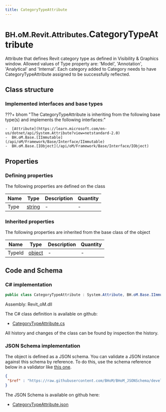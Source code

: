 ```yaml
---
title: CategoryTypeAttribute
---
```


# <small>BH.oM.Revit.Attributes.</small>**CategoryTypeAttribute**

Attribute that defines Revit category type as defined in Visibility &amp; Graphics window.
Allowed values of Type property are: 'Model', 'Annotation', 'Analytical' and 'Internal'.
Each category added to Category needs to have CategoryTypeAttribute assigned to be successfully reflected.

## Class structure

### Implemented interfaces and base types

???+ bhom "The CategoryTypeAttribute is inheriting from the following base type(s) and implements the following interfaces:"

    -  [Attribute](https://learn.microsoft.com/en-us/dotnet/api/System.Attribute?view=netstandard-2.0)
    -  BH.oM.Base.[IImmutable](/api/oM/Framework/Base/Interface/IImmutable)
    -  BH.oM.Base.[IObject](/api/oM/Framework/Base/Interface/IObject)


## Properties



### Defining properties

The following properties are defined on the class

| Name             | Type             | Description      | Quantity         |
|------------------|------------------|------------------|------------------|
| Type | [string](https://learn.microsoft.com/en-us/dotnet/api/System.String?view=netstandard-2.0) | - | - |


### Inherited properties
The following properties are inherited from the base class of the object

| Name             | Type             | Description      | Quantity         |
|------------------|------------------|------------------|------------------|
| TypeId | [object](https://learn.microsoft.com/en-us/dotnet/api/System.Object?view=netstandard-2.0) | - | - |


## Code and Schema

### C# implementation

``` C# title="C#"
public class CategoryTypeAttribute : System.Attribute, BH.oM.Base.IImmutable, BH.oM.Base.IObject
```

Assembly: Revit_oM.dll

The C# class definition is available on github:

- [CategoryTypeAttribute.cs](https://github.com/BHoM/Revit_Toolkit/blob/develop/Revit_oM/Attributes\CategoryTypeAttribute.cs)

All history and changes of the class can be found by inspection the history.
### JSON Schema implementation

The object is defined as a JSON schema. You can validate a JSON instance against this schema by reference. To do this, use the schema reference below in a validator like [this one](https://www.jsonschemavalidator.net/).

``` json title="JSON Schema"
{
 "$ref" : "https://raw.githubusercontent.com/BHoM/BHoM_JSONSchema/develop/Revit_oM/Attributes/CategoryTypeAttribute.json"
}
```

The JSON Schema is available on github here:

- [CategoryTypeAttribute.json](https://github.com/BHoM/BHoM_JSONSchema/blob/develop/Revit_oM/Attributes/CategoryTypeAttribute.json)
